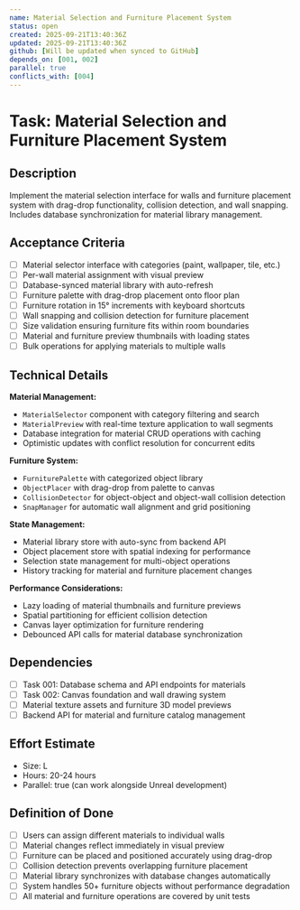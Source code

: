 ```yaml
---
name: Material Selection and Furniture Placement System
status: open
created: 2025-09-21T13:40:36Z
updated: 2025-09-21T13:40:36Z
github: [Will be updated when synced to GitHub]
depends_on: [001, 002]
parallel: true
conflicts_with: [004]
---
```


# Task: Material Selection and Furniture Placement System

## Description
Implement the material selection interface for walls and furniture placement system with drag-drop functionality, collision detection, and wall snapping. Includes database synchronization for material library management.

## Acceptance Criteria
- [ ] Material selector interface with categories (paint, wallpaper, tile, etc.)
- [ ] Per-wall material assignment with visual preview
- [ ] Database-synced material library with auto-refresh
- [ ] Furniture palette with drag-drop placement onto floor plan
- [ ] Furniture rotation in 15° increments with keyboard shortcuts
- [ ] Wall snapping and collision detection for furniture placement
- [ ] Size validation ensuring furniture fits within room boundaries
- [ ] Material and furniture preview thumbnails with loading states
- [ ] Bulk operations for applying materials to multiple walls

## Technical Details
**Material Management:**
- `MaterialSelector` component with category filtering and search
- `MaterialPreview` with real-time texture application to wall segments
- Database integration for material CRUD operations with caching
- Optimistic updates with conflict resolution for concurrent edits

**Furniture System:**
- `FurniturePalette` with categorized object library
- `ObjectPlacer` with drag-drop from palette to canvas
- `CollisionDetector` for object-object and object-wall collision detection
- `SnapManager` for automatic wall alignment and grid positioning

**State Management:**
- Material library store with auto-sync from backend API
- Object placement store with spatial indexing for performance
- Selection state management for multi-object operations
- History tracking for material and furniture placement changes

**Performance Considerations:**
- Lazy loading of material thumbnails and furniture previews
- Spatial partitioning for efficient collision detection
- Canvas layer optimization for furniture rendering
- Debounced API calls for material database synchronization

## Dependencies
- [ ] Task 001: Database schema and API endpoints for materials
- [ ] Task 002: Canvas foundation and wall drawing system
- [ ] Material texture assets and furniture 3D model previews
- [ ] Backend API for material and furniture catalog management

## Effort Estimate
- Size: L
- Hours: 20-24 hours
- Parallel: true (can work alongside Unreal development)

## Definition of Done
- [ ] Users can assign different materials to individual walls
- [ ] Material changes reflect immediately in visual preview
- [ ] Furniture can be placed and positioned accurately using drag-drop
- [ ] Collision detection prevents overlapping furniture placement
- [ ] Material library synchronizes with database changes automatically
- [ ] System handles 50+ furniture objects without performance degradation
- [ ] All material and furniture operations are covered by unit tests